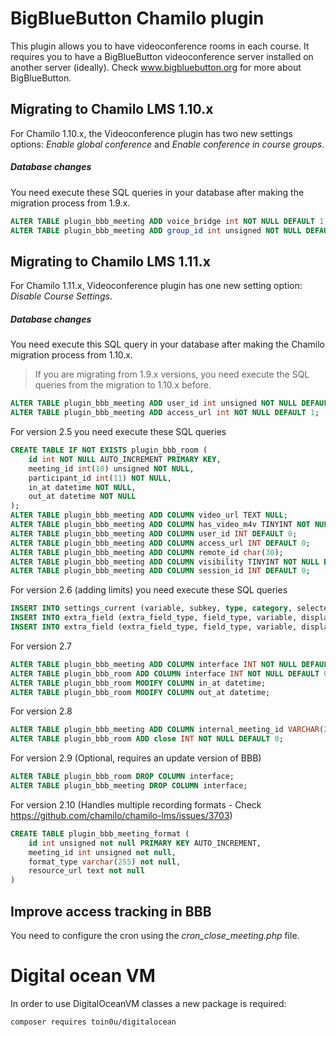 BigBlueButton Chamilo plugin
============================
This plugin allows you to have videoconference rooms in each course.
It requires you to have a BigBlueButton videoconference server installed on another server (ideally).
Check www.bigbluebutton.org for more about BigBlueButton.

## Migrating to Chamilo LMS 1.10.x
For Chamilo 1.10.x, the Videoconference plugin has two new settings options: 
*Enable global conference* and *Enable conference in course groups*.

##### Database changes
You need execute these SQL queries in your database after making the migration process from 1.9.x.

```sql
ALTER TABLE plugin_bbb_meeting ADD voice_bridge int NOT NULL DEFAULT 1;
ALTER TABLE plugin_bbb_meeting ADD group_id int unsigned NOT NULL DEFAULT 0;
```
## Migrating to Chamilo LMS 1.11.x
For Chamilo 1.11.x, Videoconference plugin has one new setting option: 
*Disable Course Settings*. 

##### Database changes
You need execute this SQL query in your database after making the Chamilo migration process from 1.10.x.
> If you are migrating from 1.9.x versions, you need execute the SQL queries from the migration to 1.10.x before.

```sql
ALTER TABLE plugin_bbb_meeting ADD user_id int unsigned NOT NULL DEFAULT 0;
ALTER TABLE plugin_bbb_meeting ADD access_url int NOT NULL DEFAULT 1;
```
For version 2.5 you need execute these SQL queries
```sql
CREATE TABLE IF NOT EXISTS plugin_bbb_room (
    id int NOT NULL AUTO_INCREMENT PRIMARY KEY,
    meeting_id int(10) unsigned NOT NULL,
    participant_id int(11) NOT NULL,
    in_at datetime NOT NULL,
    out_at datetime NOT NULL
);
ALTER TABLE plugin_bbb_meeting ADD COLUMN video_url TEXT NULL;
ALTER TABLE plugin_bbb_meeting ADD COLUMN has_video_m4v TINYINT NOT NULL DEFAULT 0;
ALTER TABLE plugin_bbb_meeting ADD COLUMN user_id INT DEFAULT 0;
ALTER TABLE plugin_bbb_meeting ADD COLUMN access_url INT DEFAULT 0;
ALTER TABLE plugin_bbb_meeting ADD COLUMN remote_id char(30);
ALTER TABLE plugin_bbb_meeting ADD COLUMN visibility TINYINT NOT NULL DEFAULT 1;
ALTER TABLE plugin_bbb_meeting ADD COLUMN session_id INT DEFAULT 0;
```
For version 2.6 (adding limits) you need execute these SQL queries
```sql
INSERT INTO settings_current (variable, subkey, type, category, selected_value, title, comment, scope, subkeytext, access_url, access_url_changeable, access_url_locked) VALUES ('bbb_max_users_limit', 'bbb', 'setting', 'Plugins', '3', 'bbb', null, null, null, 1, 1, 0);
INSERT INTO extra_field (extra_field_type, field_type, variable, display_text, default_value, field_order, visible_to_self, visible_to_others, changeable, filter, created_at) VALUES (2, 15, 'plugin_bbb_course_users_limit', 'MaxUsersInConferenceRoom', '0', 1, 1, 0, 1, null, '2017-05-28 01:19:32');
INSERT INTO extra_field (extra_field_type, field_type, variable, display_text, default_value, field_order, visible_to_self, visible_to_others, changeable, filter, created_at) VALUES (3, 15, 'plugin_bbb_session_users_limit', 'MaxUsersInConferenceRoom', null, 1, 1, 0, 1, null, '2017-05-28 01:19:32');
```

For version 2.7
```sql
ALTER TABLE plugin_bbb_meeting ADD COLUMN interface INT NOT NULL DEFAULT 0;
ALTER TABLE plugin_bbb_room ADD COLUMN interface INT NOT NULL DEFAULT 0;
ALTER TABLE plugin_bbb_room MODIFY COLUMN in_at datetime;
ALTER TABLE plugin_bbb_room MODIFY COLUMN out_at datetime;
```

For version 2.8
```sql
ALTER TABLE plugin_bbb_meeting ADD COLUMN internal_meeting_id VARCHAR(255) DEFAULT NULL;
ALTER TABLE plugin_bbb_room ADD close INT NOT NULL DEFAULT 0;
```

For version 2.9 (Optional, requires an update version of BBB)

```sql
ALTER TABLE plugin_bbb_room DROP COLUMN interface;
ALTER TABLE plugin_bbb_meeting DROP COLUMN interface;
```

For version 2.10 (Handles multiple recording formats - Check https://github.com/chamilo/chamilo-lms/issues/3703)

```sql
CREATE TABLE plugin_bbb_meeting_format (
	id int unsigned not null PRIMARY KEY AUTO_INCREMENT,
	meeting_id int unsigned not null,
	format_type varchar(255) not null,
	resource_url text not null
)
```

## Improve access tracking in BBB
You need to configure the cron using the *cron_close_meeting.php* file.

# Digital ocean VM

In order to use DigitalOceanVM classes a new package is required:
  
```
composer requires toin0u/digitalocean
``` 